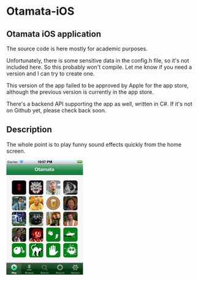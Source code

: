 Otamata-iOS
===========

Otamata iOS application
-----------------------

The source code is here mostly for academic purposes.  

Unfortunately, there is some sensitive data in the config.h file, so it's not included here.  So this probably won't compile.  Let me know if you need a version and I can try to create one.

This version of the app failed to be approved by Apple for the app store, although the previous version is currently in the app store.

There's a backend API supporting the app as well, written in C#.  If it's not on Github yet, please check back soon. 

Description
-----------

The whole point is to play funny sound effects quickly from the home screen.  

<img src="Screenshots/ss-main-no-ad.png" alt="Screenshot" style="width: 200px;"/>
